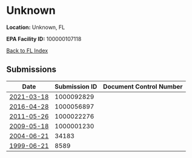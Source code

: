 # Unknown

**Location:** Unknown, FL

**EPA Facility ID:** 100000107118

[Back to FL Index](../../index.md)

## Submissions

| Date | Submission ID | Document Control Number |
|------|--------------|-------------------------|
| [2021-03-18](submissions/1000092829.md) | 1000092829 |  |
| [2016-04-28](submissions/1000056897.md) | 1000056897 |  |
| [2011-05-26](submissions/1000022276.md) | 1000022276 |  |
| [2009-05-18](submissions/1000001230.md) | 1000001230 |  |
| [2004-06-21](submissions/34183.md) | 34183 |  |
| [1999-06-21](submissions/8589.md) | 8589 |  |
